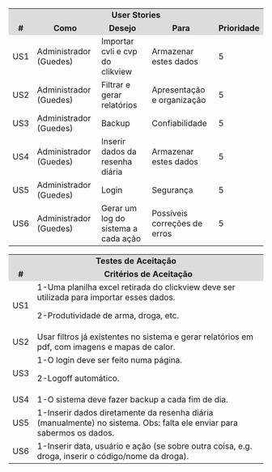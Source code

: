 <table>
<tr>
<td colspan="30" bgcolor="#DCDCDC" align="center"><b>User Stories</b></td>
</tr>
<tr>
 <td colspan="4"  bgcolor="#DCDCDC" align="center"><b>#</b.</td>
<td colspan="4"  bgcolor="#DCDCDC" align="center"><b>Como</b.</td>
<td colspan="4"  bgcolor="#DCDCDC" align="center"><b>Desejo</b></td>
<td colspan="4"  bgcolor="#DCDCDC" align="center"><b>Para</b></td>
 <td colspan="4"  bgcolor="#DCDCDC" align="center"><b>Prioridade</b></td>
</tr>
 
<tr>
<td colspan="4">US1</td>
<td colspan="4" >Administrador (Guedes)</td>
<td colspan="4">Importar cvli e cvp do clikview</td>
 <td colspan="4">Armazenar estes dados</td>
<td colspan="4">5</td>
</tr>

<tr>
<td colspan="4">US2</td>
<td colspan="4" >Administrador (Guedes)</td>
<td colspan="4">Filtrar e gerar relatórios</td>
 <td colspan="4">Apresentação e organização</td>
<td colspan="4">5</td>
</tr>

<tr>
<td colspan="4">US3</td>
<td colspan="4" >Administrador (Guedes)</td>
<td colspan="4">Backup</td>
<td colspan="4">Confiabilidade</td>
<td colspan="4">5</td>
</tr>

<tr>
<td colspan="4">US4</td>
<td colspan="4" >Administrador (Guedes)</td>
<td colspan="4">Inserir dados da resenha diária</td>
 <td colspan="4">Armazenar estes dados</td>
<td colspan="4">5</td>
</tr>

<tr>
<td colspan="4">US5</td>
<td colspan="4" >Administrador (Guedes)</td>
<td colspan="4">Login</td>
 <td colspan="4">Segurança</td>
<td colspan="4">5</td>
</tr>

<tr>
<td colspan="4">US6</td>
<td colspan="4" >Administrador (Guedes)</td>
<td colspan="4">Gerar um log do sistema a cada ação</td>
 <td colspan="4">Possíveis correções de erros</td>
<td colspan="4">5</td>
</tr>
</table>
 
<table>
<tr>
<td colspan="30" bgcolor="#DCDCDC" align="center"><b>Testes de Aceitação</b></td>
</tr>
<tr>
<td colspan="8"  bgcolor="#DCDCDC" align="center"><b>#</b.</td>
<td colspan="8"  bgcolor="#DCDCDC" align="center"><b>Critérios de Aceitação</b></td>
</tr>
 
<tr>
<td colspan="8">US1</td>
<td colspan="8">1-Uma planilha excel retirada do clickview deve ser utilizada para importar esses dados.
 
2-Produtividade de arma, droga, etc.
</td>
</tr>
<tr>
 
<td colspan="8">US2</td>
<td colspan="8">Usar filtros já existentes no sistema e gerar relatórios em pdf, com imagens e mapas de calor.
</td>
</tr>
<tr>
<td colspan="8">US3</td>
<td colspan="8">1-O login deve ser feito numa página.
 
2-Logoff automático.
</td>
</tr>
<tr>
<td colspan="8">US4</td>
<td colspan="8">1-O sistema deve fazer backup a cada fim de dia.
</td>
</tr>
<tr>
<td colspan="8">US5</td>
<td colspan="8">1-Inserir dados diretamente da resenha diária (manualmente) no sistema.
Obs: falta ele enviar para sabermos os dados.
</td>
</tr>
<tr>
<td colspan="8">US6</td>
<td colspan="8">1-Inserir data, usuário e ação (se sobre outra coisa, e.g. droga, inserir o código/nome da droga).
</td>
</tr>
</table>
